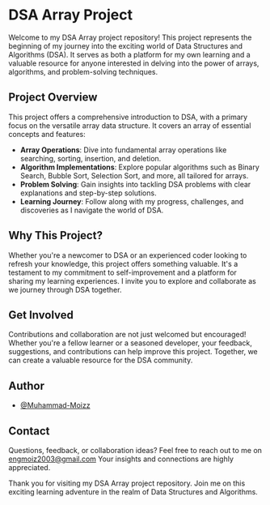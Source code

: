 # DSA Array Project

Welcome to my DSA Array project repository! This project represents the beginning of my journey into the exciting world of Data Structures and Algorithms (DSA). It serves as both a platform for my own learning and a valuable resource for anyone interested in delving into the power of arrays, algorithms, and problem-solving techniques.

## Project Overview

This project offers a comprehensive introduction to DSA, with a primary focus on the versatile array data structure. It covers an array of essential concepts and features:

- **Array Operations**: Dive into fundamental array operations like searching, sorting, insertion, and deletion.
- **Algorithm Implementations**: Explore popular algorithms such as Binary Search, Bubble Sort, Selection Sort, and more, all tailored for arrays.
- **Problem Solving**: Gain insights into tackling DSA problems with clear explanations and step-by-step solutions.
- **Learning Journey**: Follow along with my progress, challenges, and discoveries as I navigate the world of DSA.

## Why This Project?

Whether you're a newcomer to DSA or an experienced coder looking to refresh your knowledge, this project offers something valuable. It's a testament to my commitment to self-improvement and a platform for sharing my learning experiences. I invite you to explore and collaborate as we journey through DSA together.

## Get Involved

Contributions and collaboration are not just welcomed but encouraged! Whether you're a fellow learner or a seasoned developer, your feedback, suggestions, and contributions can help improve this project. Together, we can create a valuable resource for the DSA community.


## Author

- [@Muhammad-Moizz](https://www.github.com/Muhammad-Moizz)

## Contact

Questions, feedback, or collaboration ideas? Feel free to reach out to me on engmoiz2003@gmail.com Your insights and connections are highly appreciated.

Thank you for visiting my DSA Array project repository. Join me on this exciting learning adventure in the realm of Data Structures and Algorithms.
